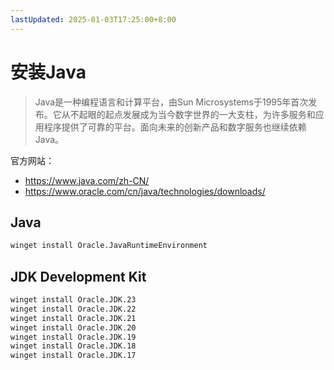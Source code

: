 ```yaml
---
lastUpdated: 2025-01-03T17:25:00+8:00
---
```


# 安装Java

> Java是一种编程语言和计算平台，由Sun Microsystems于1995年首次发布。它从不起眼的起点发展成为当今数字世界的一大支柱，为许多服务和应用程序提供了可靠的平台。面向未来的创新产品和数字服务也继续依赖Java。

官方网站：
- <https://www.java.com/zh-CN/>
- <https://www.oracle.com/cn/java/technologies/downloads/>

## Java

```bash
winget install Oracle.JavaRuntimeEnvironment
```

## JDK Development Kit

```bash
winget install Oracle.JDK.23
winget install Oracle.JDK.22
winget install Oracle.JDK.21
winget install Oracle.JDK.20
winget install Oracle.JDK.19
winget install Oracle.JDK.18
winget install Oracle.JDK.17
```